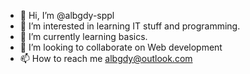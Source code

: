 - 👋 Hi, I’m @albgdy-sppl
- 👀 I’m interested in learning IT stuff and programming.
- 🌱 I’m currently learning basics.
- 💞️ I’m looking to collaborate on Web development
- 📫 How to reach me albgdy@outlook.com

<!---
albgdy-sppl/albgdy-sppl is a ✨ special ✨ repository because its `README.md` (this file) appears on your GitHub profile.
You can click the Preview link to take a look at your changes.
--->

